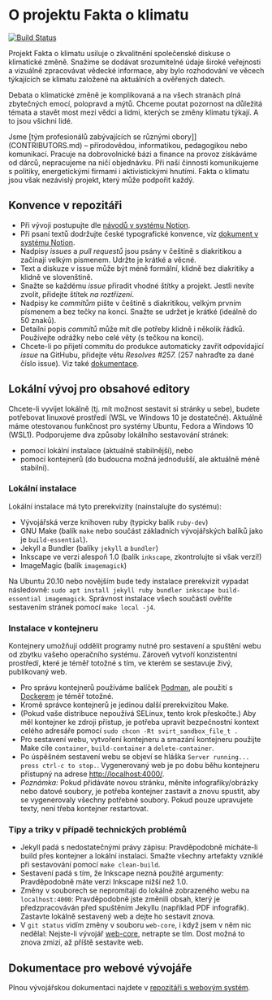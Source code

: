 # O projektu Fakta o klimatu

[![Build Status](https://travis-ci.com/faktaoklimatu/web-cz.svg?branch=master)](https://travis-ci.com/faktaoklimatu/web-cz)

Projekt Fakta o klimatu usiluje o zkvalitnění společenské diskuse o klimatické změně. Snažíme se dodávat srozumitelné údaje široké veřejnosti a vizuálně zpracovávat vědecké informace, aby bylo rozhodování ve věcech týkajících se klimatu založené na aktuálních a ověřených datech.

Debata o klimatické změně je komplikovaná a na všech stranách plná zbytečných emocí, polopravd a mýtů. Chceme poutat pozornost na důležitá témata a stavět most mezi vědci a lidmi, kterých se změny klimatu týkají. A to jsou všichni lidé.

Jsme [tým profesionálů zabývajících se různými obory]](CONTRIBUTORS.md) – přírodovědou, informatikou, pedagogikou nebo komunikací. Pracuje na dobrovolnické bázi a finance na provoz získáváme od dárců, nepracujeme na ničí objednávku. Při naší činnosti komunikujeme s politiky, energetickými firmami i aktivistickými hnutími. Fakta o klimatu jsou však nezávislý projekt, který může podpořit každý.

## Konvence v repozitáři

* Při vývoji postupujte dle [návodů v systému Notion](https://www.notion.so/faktaoklimatu/GitHub-workflow-4c5b294731dc4f9a8b2203daefcff432).
* Při psaní textů dodržujte české typografické konvence, viz [dokument v systému Notion](https://www.notion.so/faktaoklimatu/Stylistika-a-typografie-0e01939715434294bf80494ad851d22b).
* Nadpisy _issues_ a _pull requestů_ jsou psány v češtině s diakritikou a začínají velkým písmenem. Udržte je krátké a věcné.
* Text a diskuze v issue může být méně formální, klidně bez diakritiky a klidně ve slovenštině.
* Snažte se každému _issue_ přiradit vhodné štítky a projekt. Jestli nevíte zvolit, přidejte štítek _na roztřízení_.
* Nadpisy ke _commitům_ pište v češtině s diakritikou, velkým prvním písmenem a bez tečky na konci. Snažte se udržet je krátké (ideálně do 50 znaků).
* Detailní popis _commitů_ může mít dle potřeby klidně i několik řádků. Používejte odrážky nebo celé věty (s tečkou na konci).
* Chcete-li po přijetí commitu do produkce automaticky zavřít odpovídající _issue_ na GitHubu, přidejte větu _Resolves #257._ (257 nahraďte za dané číslo issue). Viz také [dokumentace](https://docs.github.com/en/github/managing-your-work-on-github/linking-a-pull-request-to-an-issue).

## Lokální vývoj pro obsahové editory

Chcete-li vyvíjet lokálně (tj. mít možnost sestavit si stránky u sebe), budete potřebovat linuxové prostředí (WSL ve Windows 10 je dostatečné). Aktuálně máme otestovanou funkčnost pro systémy Ubuntu, Fedora a Windows 10 (WSL1). Podporujeme dva způsoby lokálního sestavování stránek:

* pomocí lokální instalace (aktuálně stabilnější), nebo
* pomocí kontejnerů (do budoucna možná jednodušší, ale aktuálně méně stabilní).

### Lokální instalace

Lokální instalace má tyto prerekvizity (nainstalujte do systému):

* Vývojářská verze knihoven ruby (typicky balík `ruby-dev`)
* GNU Make (balík `make` nebo součást základních vývojářských balíků jako je `build-essential`).
* Jekyll a Bundler (balíky `jekyll` a `bundler`)
* Inkscape ve verzi alespoň 1.0 (balík `inkscape`, zkontrolujte si však verzi!)
* ImageMagic (balík `imagemagick`)

Na Ubuntu 20.10 nebo novějším bude tedy instalace prerekvizit vypadat následovně: `sudo apt install jekyll ruby bundler inkscape build-essential imagemagick`. Správnost instalace všech součástí ověříte sestavením stránek pomocí `make local -j4`.

### Instalace v kontejneru

Kontejnery umožňují oddělit programy nutné pro sestavení a spuštění webu od zbytku vašeho operačního systému. Zároveň vytvoří konzistentní prostředí, které je téměř totožné s tím, ve kterém se sestavuje živý, publikovaný web.

* Pro správu kontejnerů používáme balíček [Podman](https://podman.io), ale použití s [Dockerem](https://www.docker.com/) je téměř totožné.
* Kromě správce kontejnerů je jedinou další prerekvizitou Make.
* (Pokud vaše distribuce nepoužívá SELinux, tento krok přeskočte.) Aby měl kontejner ke zdroji přístup, je potřeba upravit bezpečnostní kontext celého adresáře pomocí `sudo chcon -Rt svirt_sandbox_file_t .`
* Pro sestavení webu, vytvoření kontejneru a smazání kontejneru použijte Make cíle `container`, `build-container` a `delete-container`.
* Po úspěšném sestavení webu se objeví se hláška `Server running... press ctrl-c to stop.`. Vygenerovaný web je po dobu běhu kontejneru přístupný na adrese <http://localhost:4000/>.
* _Poznámka:_ Pokud přidáváte novou stránku, měníte infografiky/obrázky nebo datové soubory, je potřeba kontejner zastavit a znovu spustit, aby se vygenerovaly všechny potřebné soubory. Pokud pouze upravujete texty, není třeba kontejner restartovat.

### Tipy a triky v případě technických problémů

* Jekyll padá s nedostatečnými právy zápisu: Pravděpodobně mícháte-li build přes kontejner a lokální instalaci. Smažte všechny artefakty vzniklé při sestavování pomocí `make clean-build`.
* Sestavení padá s tím, že Inkscape nezná použité argumenty: Pravděpodobně máte verzi Inkscape nižší než 1.0.
* Změny v souborech se nepromítají do lokálně zobrazeného webu na `localhost:4000`: Pravděpodobně jste změnili obsah, který je předzpracováván před spuštěním Jekyllu (například PDF infografik). Zastavte lokálně sestavený web a dejte ho sestavit znova.
* V `git status` vidím změny v souboru `web-core`, i když jsem v něm nic nedělal: Nejste-li vývojář [web-core](https://github.com/faktaoklimatu/web-core), netrapte se tím. Dost možná to znova zmizí, až příště sestavíte web.

## Dokumentace pro webové vývojáře

Plnou vývojářskou dokumentaci najdete v [repozitáři s webovým systém](https://github.com/faktaoklimatu/web-core).
